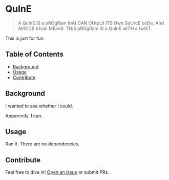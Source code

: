 # QuInE

> A QuInE iS a pROgRam thAt CAN OUtpUt ITS Own SoUrcE coDe, And AVOiDS
> trIvial MEanS.  THiS pROgRam iS a QuInE wITH a twiST.

This is just for fun.

## Table of Contents

- [Background](#background)
- [Usage](#usage)
- [Contribute](#contribute)

## Background

I wanted to see whether I could.

Apparently, I can.

## Usage

Run it.  There are no dependencies.

## Contribute

Feel free to dive in! [Open an issue](https://github.com/BenWiederhake/QuInE/issues/new) or submit PRs.
